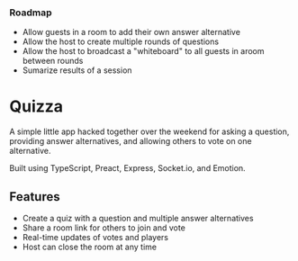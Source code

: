 ### Roadmap
- Allow guests in a room to add their own answer alternative
- Allow the host to create multiple rounds of questions
- Allow the host to broadcast a "whiteboard" to all guests in aroom between rounds
- Sumarize results of a session

# Quizza

A simple little app hacked together over the weekend for asking a question, providing answer alternatives, and allowing others to vote on one alternative.

Built using TypeScript, Preact, Express, Socket.io, and Emotion.

## Features

- Create a quiz with a question and multiple answer alternatives
- Share a room link for others to join and vote
- Real-time updates of votes and players
- Host can close the room at any time
